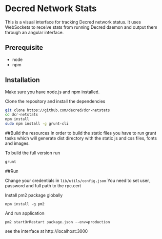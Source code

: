 Decred Network Stats
============

This is a visual interface for tracking Decred network status. It uses WebSockets to receive stats from running Decred daemon and output them through an angular interface.

## Prerequisite
* node
* npm

## Installation
Make sure you have node.js and npm installed.

Clone the repository and install the dependencies

```bash
git clone https://github.com/decred/dcr-netstats
cd dcr-netstats
npm install
sudo npm install -g grunt-cli
```

##Build the resources
In order to build the static files you have to run grunt tasks which will generate dist directory with the static js and css files, fonts and images.


To build the full version run
```bash
grunt
```

##Run

Change your credentials in `lib/utils/config.json`
You need to set user, password and full path to the rpc.cert

Install pm2 package globally
```
npm install -g pm2
```

And run application
```
pm2 startOrRestart package.json --env=production
```

see the interface at http://localhost:3000